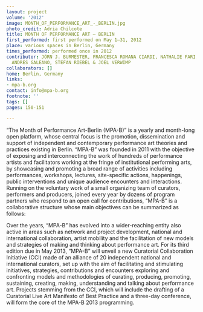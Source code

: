 ```yaml
---
layout: project
volume: '2012'
image: MONTH_OF_PERFORMANCE_ART_-_BERLIN.jpg
photo_credit: Adria Chilcote
title: MONTH OF PERFORMANCE ART — BERLIN
first_performed: first performed on May 1–31, 2012
place: various spaces in Berlin, Germany
times_performed: performed once in 2012
contributor: JÖRN J. BURMESTER, FRANCESCA ROMANA CIARDI, NATHALIE FARI, FLORIAN FEIGL,
  ANDRES GALEANO, STEFAN RIEBEL & JOEL VERWIMP
collaborators: []
home: Berlin, Germany
links:
- mpa-b.org
contact: info@mpa-b.org
footnote: ''
tags: []
pages: 150-151

---
```


“The Month of Performance Art-Berlin (MPA-B)” is a yearly and month-long open platform, whose central focus is the promotion, dissemination and support of independent and contemporary performance art theories and practices existing in Berlin. “MPA-B” was founded in 2011 with the objective of exposing and interconnecting the work of hundreds of performance artists and facilitators working at the fringe of institutional performing arts, by showcasing and promoting a broad range of activities including performances, workshops, lectures, site-specific actions, happenings, public interventions and unique audience encounters and interactions. Running on the voluntary work of a small organizing team of curators, performers and producers, joined every year by dozens of program partners who respond to an open call for contributions, “MPA-B” is a collaborative structure whose main objectives can be summarized as follows:

Over the years, “MPA-B” has evolved into a wider-reaching entity also active in areas such as network and project development, national and international collaboration, artist mobility and the facilitation of new models and strategies of making and thinking about performance art. For its third edition due in May 2013, “MPA-B” will unveil a new Curatorial Collaboration Initiative (CCI) made of an alliance of 20 independent national and international curators, set up with the aim of facilitating and stimulating initiatives, strategies, contributions and encounters exploring and confronting models and methodologies of curating, producing, promoting, sustaining, creating, making, understanding and talking about performance art. Projects stemming from the CCI, which will include the drafting of a Curatorial Live Art Manifesto of Best Practice and a three-day conference, will form the core of the MPA-B 2013 programming.
